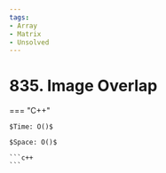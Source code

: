 ```yaml
---
tags:
- Array
- Matrix
- Unsolved
---
```



# 835. Image Overlap

=== "C++"

    $Time: O()$

    $Space: O()$

    ```c++
    ```